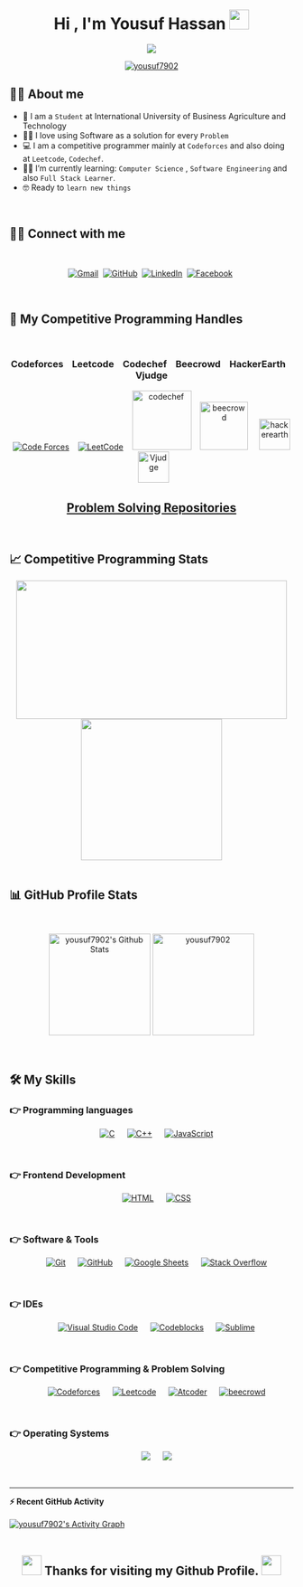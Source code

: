 <h1 align="center">Hi , I'm Yousuf Hassan <img src="https://media.giphy.com/media/hvRJCLFzcasrR4ia7z/giphy.gif" width="35"></h1>
<p align="center">
  <a href="https://github.com/DenverCoder1/readme-typing-svg"><img src="https://readme-typing-svg.herokuapp.com?lines=Computer+Science+Student;Competitive+Programming+Enthusiast;DS%20|%20Algorithms%20|%20OOP%20;Full+Stack+Learner;Ready%20To%20learn%20new%20things&center=true&width=500&height=50"></a>
</p>
<p align="center"> 
	<a href="#"><img src="https://komarev.com/ghpvc/?username=yousuf7902&label=Profile%20views&color=0e75b6&style=plastic" alt="yousuf7902" /> </a>
</p>


## :sassy_man:  About me
- :school: I am a `Student` at International University of Business Agriculture and Technology
- :technologist: I love using Software as a solution for every `Problem`
- :computer: I am a competitive programmer mainly at `Codeforces` and also doing at `Leetcode`, `Codechef`.
- :student: I’m currently learning: `Computer Science` , `Software Engineering` and also `Full Stack Learner`. 
- :nerd_face: Ready to `learn new things`

<br>

## :sassy_man: Connect with me


<br>
<p align="center">
	<a href="mailto:yousufhassan04@gmail.com"><img img src="https://img.shields.io/badge/gmail-%23EA4335.svg?style=plastic&logo=gmail&logoColor=white" alt="Gmail"/></a>&nbsp
	<a href="https://github.com/yousuf7902"><img src="https://img.shields.io/badge/github-%23181717.svg?style=plastic&logo=github&logoColor=white" alt="GitHub"/></a>&nbsp
	<a href="https://www.linkedin.com/in/yousuf-hassan-7902/"><img src="https://img.shields.io/badge/linkedin-%230A66C2.svg?style=plastic&logo=linkedin&logoColor=white" alt="LinkedIn"/></a>&nbsp
	<a href="https://www.facebook.com/yousuf.hassan.7902/"><img src="https://img.shields.io/badge/facebook-%231877F2.svg?style=plastic&logo=facebook&logoColor=white" alt="Facebook"/></a>&nbsp
</p>

<br>

## 👀 My Competitive Programming Handles
<br>
<div align="center">
	<h3>Codeforces &nbsp&nbsp Leetcode &nbsp&nbsp Codechef &nbsp&nbsp Beecrowd &nbsp&nbsp HackerEarth &nbsp&nbsp Vjudge</h3>	
</div>
<p align="center">
  <a href="https://codeforces.com/profile/yousuf7902"><img src="https://img.icons8.com/external-tal-revivo-shadow-tal-revivo/50/000000/external-codeforces-programming-competitions-and-contests-programming-community-logo-shadow-tal-revivo.png" alt="Code Forces"/></a>&nbsp&nbsp&nbsp
	<a href="https://leetcode.com/yousuf7902/"><img src="https://img.icons8.com/external-tal-revivo-shadow-tal-revivo/50/000000/external-level-up-your-coding-skills-and-quickly-land-a-job-logo-shadow-tal-revivo.png" alt="LeetCode"/></a>&nbsp&nbsp&nbsp
	<a href="https://www.codechef.com/users/yousuf_7902"><img src="https://cdn.codechef.com/sites/all/themes/abessive/cc-logo.svg" alt="codechef" width='105px'/></a>&nbsp&nbsp&nbsp
	<a href="https://www.beecrowd.com.br/judge/en/profile/553291"><img src="https://resources.beecrowd.com.br/judge/img/5.0/logo-beecrowd.png?1635097036" alt="beecrowd" width='85px'"/></a>&nbsp&nbsp&nbsp&nbsp
	<a href="https://www.hackerearth.com/@yousuf37"><img src="https://static-fastly.hackerearth.com/static/hackerearth/images/logo/HE_identity_white.png" alt="hackerearth" width='55px'"/></a>&nbsp&nbsp&nbsp&nbsp
	<a href="https://vjudge.net/user/yousuf7902#"><img src="https://scontent.fdac24-1.fna.fbcdn.net/v/t31.18172-8/13925666_1378715125478964_8733879066303844541_o.png?_nc_cat=107&ccb=1-7&_nc_sid=09cbfe&_nc_eui2=AeHhYZ2yNUeZmVZbZq-Vj4gwHZqZfjhRiIYdmpl-OFGIhi2ImVZzTjsRpnrcVrqZM-OhoaqvUqO0uXnPGOlcdG0s&_nc_ohc=ExLkO6cUzlYAX_Oc5Vj&_nc_ht=scontent.fdac24-1.fna&oh=00_AT9UKlm0BRTbMb2s3Iaa26xhfbZ6MeO9mwfkacrEFq73yw&oe=632A5EA3" alt="Vjudge" width='55px'"/></a>&nbsp&nbsp&nbsp
	<br>
	<a href="https://github.com/yousuf7902/Problem_Solving.git" style="center"><h2 align="center">Problem Solving Repositories</h2></a><br>
</p>
		
## &#128200; Competitive Programming Stats
<div align="center">
<img height="245em" width="480px" src="https://leetcard.jacoblin.cool/yousuf_7902?theme=light&font=Karma&ext=contest" />
<img height="250em" src="https://raw.githubusercontent.com/Yousuf_7902/CF_stats/main/output/light_card.svg" />
</div>

<br>
		
## 📊 GitHub Profile Stats
<br>
		
  <p align="center">
    <img alt="yousuf7902's Github Stats" src="https://github-readme-stats.vercel.app/api?username=yousuf7902&show_icons=true&count_private=true&theme=algolia" height="180em"/>	
	<img src="https://github-readme-stats.vercel.app/api/top-langs?username=yousuf7902&langs_count=10&show_icons=true&locale=en&layout=compact&theme=algolia" alt="yousuf7902" height="180em"/><br/>
</p>
  
<br>

## 🛠️ My Skills

### 👉 Programming languages

<p align="center"> 
  &emsp; 
	<a href="#"><img alt="C" src="https://img.shields.io/badge/C%20-%232370ED.svg?style=plastic&logo=c&logoColor=white"></a>
  &emsp;
	<a href="#"> <img alt="C++" src="https://img.shields.io/badge/C++%20-%2300599C.svg?style=plastic&logo=c%2B%2B&logoColor=white"></a>
  &emsp;
	<a href="#"><img alt="JavaScript" src="https://img.shields.io/badge/JavaScript%20-%23F7DF1E.svg?style=plastic&logo=javascript&logoColor=black"></a>
</p>
<br>
		
### 👉 Frontend Development
		
<p align="center"> 
  &emsp; 
	<a href="#"><img alt="HTML" src="https://img.shields.io/badge/HTML5%20-%23E34F26.svg?style=plastic&logo=html5&logoColor=white"></a>
  &emsp;
	<a href="#"><img alt="CSS" src="https://img.shields.io/badge/CSS%20-%231572B6.svg?style=plastic&logo=css3&logoColor=white"></a>
    
</p>
<br>
		
 ### 👉 Software & Tools
 
<p align="center">
  &emsp;
	<a href="#"><img alt="Git" src="https://img.shields.io/badge/Git%20-%23F05033.svg?style=plastic&logo=git&logoColor=white"></a>
  &emsp;
	<a href="#"><img alt="GitHub" src="https://img.shields.io/badge/github-%23181717.svg?style=plastic&logo=github&logoColor=white"></a>
  &emsp;
	<a href="#"><img alt="Google Sheets" src="https://img.shields.io/badge/Google%20Sheets%20-%2334A853.svg?style=plastic&logo=google%20sheets&logoColor=white"></a>
  &emsp;
	<a href="#"><img alt="Stack Overflow" src="https://img.shields.io/badge/-Stack%20Overflow-FE7A16?style=plastic&logo=stack-overflow&logoColor=white"></a>
</p>
<br>	
		
 ### 👉 IDEs
 
<p align="center">
  &emsp;
	<a href="#"><img alt="Visual Studio Code" src="https://img.shields.io/badge/Visual%20Studio%20Code-0078d7.svg?style=plastic&logo=visual-studio-code&logoColor=white"></a> 
  &emsp;
	<a href="#"><img alt="Codeblocks" src="https://img.shields.io/badge/-Codeblocks-%23F2383C?&style=plastic&logo=eclipse%20ide&logoColor=white" /></a>
  &emsp;
	<a href="#"><img alt="Sublime" src="https://img.shields.io/badge/-Sublime%20Text-%234B4B4Bstyle=plastic&logo=eclipse%20ide&logoColor=white" /></a>
		 
</p>
<br>	
		
 ### 👉 Competitive Programming & Problem Solving
 
<p align="center">
  &emsp;
    <a href="https://codeforces.com/profile/yousuf7902"><img alt = "Codeforces" src="https://img.shields.io/badge/codeforces%20-%231F8ACB.svg?style=plastic&logo=codeforces&logoColor=white" /></a>	
  &emsp;
    <a href="https://leetcode.com/yousuf7902/"><img alt = "Leetcode" src="https://img.shields.io/badge/leetcode%20-%23FFA116.svg?style=plastic&logo=leetcode&logoColor=black" /></a>
  &emsp;
    <a href="https://atcoder.jp/users/yousuf7902"><img alt = "Atcoder" src="https://img.shields.io/badge/-Atcoder-%23222222?style=plastic&logo=codechef&logoColor=white" /></a>
  &emsp;
    <a href="https://www.beecrowd.com.br/judge/en/profile/553291"><img alt = "beecrowd" src="https://img.shields.io/badge/-Beecrowed-%236A2A86?&style=plastic&logo=codingame&logoColor=black" /></a>
</p>
<br>
		
 ### 👉 Operating Systems
 
<p align="center">
  &emsp;
    <a href="#"><img src="https://img.shields.io/badge/Linux-FCC624?style=plastic&logo=linux&logoColor=black"></a>
  &emsp;
    <a href="#"><img src="https://img.shields.io/badge/Windows-0078D6?style=plastic&logo=windows&logoColor=white"></a>	  
</p>

<br/>
	
----

  <summary><b>⚡ Recent GitHub Activity</b></summary>
  <br/>
   <a href="https://github.com/yousuf7902"><img alt="yousuf7902's Activity Graph" src="https://activity-graph.herokuapp.com/graph?username=yousuf7902&custom_title=yousuf7902's%20Contribution%20Graph&theme=react-dark" /></a>
  <br/>
<br>
		<h2 align="center"><img src="https://media.giphy.com/media/hvRJCLFzcasrR4ia7z/giphy.gif" width="35"> Thanks for visiting my Github Profile. <img src="https://media.giphy.com/media/hvRJCLFzcasrR4ia7z/giphy.gif" width="35"></h2><br>
